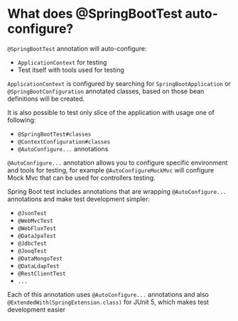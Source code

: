 # What does @SpringBootTest auto-configure?
```@SpringBootTest``` annotation will auto-configure:
- ```ApplicationContext``` for testing
- Test itself with tools used for testing

```ApplicationContext``` is configured by searching for ```SpringBootApplication``` or ```@SpringBootConfiguration``` 
annotated classes, based on those bean definitions will be created.

It is also possible to test only slice of the application with usage one of following:
- ```@SpringBootTest#classes```
- ```@ContextConfiguration#classes```
- ```@AutoConfigure...``` annotations

```@AutoConfigure...``` annotation allows you to configure specific environment and tools for testing, for example ```@AutoConfigureMockMvc```
will configure Mock Mvc that can be used for controllers testing.

Spring Boot test includes annotations that are wrapping ```@AutoConfigure...``` annotations and make test development simpler:
- ```@JsonTest```
- ```@WebMvcTest```
- ```@WebFluxTest```
- ```@DataJpaTest```
- ```@JdbcTest```
- ```@JooqTest```
- ```@DataMongoTest```
- ```@DataLdapTest```
- ```@RestClientTest```
- ```...```

Each of this annotation uses ```@AutoConfigure...``` annotations and also ```@ExtendedWith(SpringExtension.class)``` for 
JUnit 5, which makes test development easier